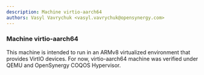 ```yaml
---
description: Machine virtio-aarch64
authors: Vasyl Vavrychuk <vasyl.vavrychuk@opensynergy.com>
---
```


### Machine virtio-aarch64

This machine is intended to run in an ARMv8 virtualized environment that
provides VirtIO devices. For now, virtio-aarch64 machine was verified under QEMU
and OpenSynergy COQOS Hypervisor.
